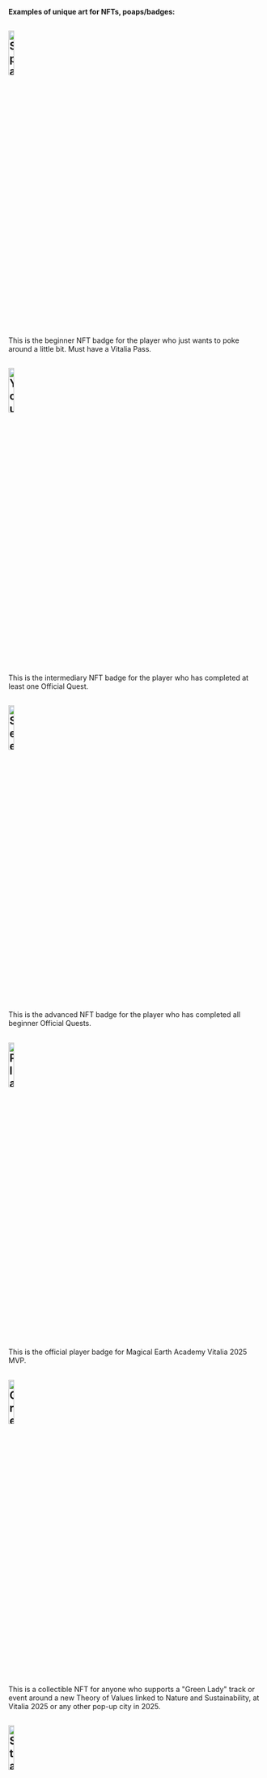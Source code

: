 **Examples of unique art for NFTs, poaps/badges:**

## <img src="Midjourney art/Spark Badge.jpg" width="15%" alt="Spark Your Curiosity">

This is the beginner NFT badge for the player who just wants to poke around a little bit. Must have a Vitalia Pass.

## <img src="Midjourney art/Rockin' Badge.jpg" width="15%" alt="You are Rockin' It!">

This is the intermediary NFT badge for the player who has completed at least one Official Quest.

## <img src="Midjourney art/Seeker Badge.jpg" width="15%" alt="Seeker Status">

This is the advanced NFT badge for the player who has completed all beginner Official Quests.

## <img src="Midjourney art/Player Badge.jpg" width="15%" alt="Player Level">

This is the official player badge for Magical Earth Academy Vitalia 2025 MVP.

## <img src="Midjourney art/Green Lady (MEA Art).jpg" width="15%" alt="Green Lady">

This is a collectible NFT for anyone who supports a "Green Lady" track or event around a new Theory of Values linked to Nature and Sustainability, at Vitalia 2025 or any other pop-up city in 2025.

## <img src="Midjourney art/Starlit (MEA Art).jpg" width="15%" alt="Starlit">

This is the first Official Quest for Vitalia 2025. The details will not be released until the Magical Earth Academy opens.

## <img src="Midjourney art/Flora (MEA Art).jpg" width="15%" alt="Flora">

This is an Official Quest related to researching the best websites and projects related to the Flora of Bay Islands, Honduras, and contributing to a collaborative document. 
Details will be posted with the Quest instructions.

## <img src="Midjourney art/Mushrooms (MEA Art).jpg" width="15%" alt="Mushrooms">

This is an Official Quest, attending an event on Bioethics. 
Details will be posted with the Quest instructions.

## <img src="Midjourney art/Colorful (MEA Art).jpg" width="15%" alt="Colorful">

This is a reward for being Colorful during Vitalia 2025, whether via clothing or art or music. 

## <img src="Midjourney art/Talkative (MEA Art).jpg" width="15%" alt="Talkative">

This is a reward for being Social & Welcoming during Vitalia 2025, whether by volunteering, organizing social events, or otherwise making an effort to be a good host or guest. 

## <img src="Midjourney art/Innocent (MEA Art).jpg" width="15%" alt="Innocent">

This is an Official Quest about having a beginner's mind. 
Details will be posted with the Quest instructions.

## <img src="Midjourney art/Working Late (MEA Art).jpg" width="15%" alt="Working Late">

This is a reward for those staying up late to clean after a party, or otherwise pulling night shifts, during Vitalia 2025.

## <img src="Midjourney art/Noble (MEA Art).jpg" width="15%" alt="Noble">

This is a reward for helping others during Vitalia 2025.

## <img src="Midjourney art/Fierce (MEA Art).jpg" width="15%" alt="Fierce">

This is a reward for courage, taking a stand for one's values, and protecting others during Vitalia 2025.

## <img src="Midjourney art/Fireflies (MEA Art).jpg" width="15%" alt="Fireflies">

This is the mid-term Official Quest for Vitalia 2025. The details will be released when the Quest opens.

## <img src="Midjourney art/GotETH (MEA Art).jpg" width="15%" alt="GotETH">

This is the Official Ethereum Quest for Vitalia 2025. The details will be released when the Quest opens.

## <img src="Midjourney art/Bitcoin (MEA Art).jpg" width="15%" alt="Bitcoin">

Visit the Bitcoin Center during Vitalia 2025 to complete this Official Quest.

## <img src="Midjourney art/I, Robot (MEA Art).jpg" width="15%" alt="I, Robot">

Visit the Makerspace during Vitalia 2025 to complete this Official Quest.

## <img src="Midjourney art/PastTech (MEA Art).jpg" width="15%" alt="PastTech">

This is an Official Quest related to working on a research paper about the history of technology, and contributing to a collaborative document. 
Details will be posted with the Quest instructions.

## <img src="Midjourney art/Symbiont (MEA Art).jpg" width="15%" alt="Symbiont">

Attend a Symbiont-organized event during Vitalia 2025 and collect this Mechanical Unicorn NFT.

## <img src="Midjourney art/Drone (MEA Art).jpg" width="15%" alt="Drone">

Get a drone delivery while at Vitalia 2025 and collect this NFT.

## <img src="Midjourney art/Faerie (MEA Art).jpg" width="15%" alt="Faerie">

Organize a story-telling event and collect this NFT.

## <img src="Midjourney art/Treasure (MEA Art).jpg" width="15%" alt="Treasure">

Contribute to a Retroactive Funding of Vitalia 2025 events and collect this NFT.

## <img src="Midjourney art/Immortal (MEA Art).jpg" width="15%" alt="Immortal">

This is the last Official Quest for Vitalia 2025. The details will be released when the Quest opens.


